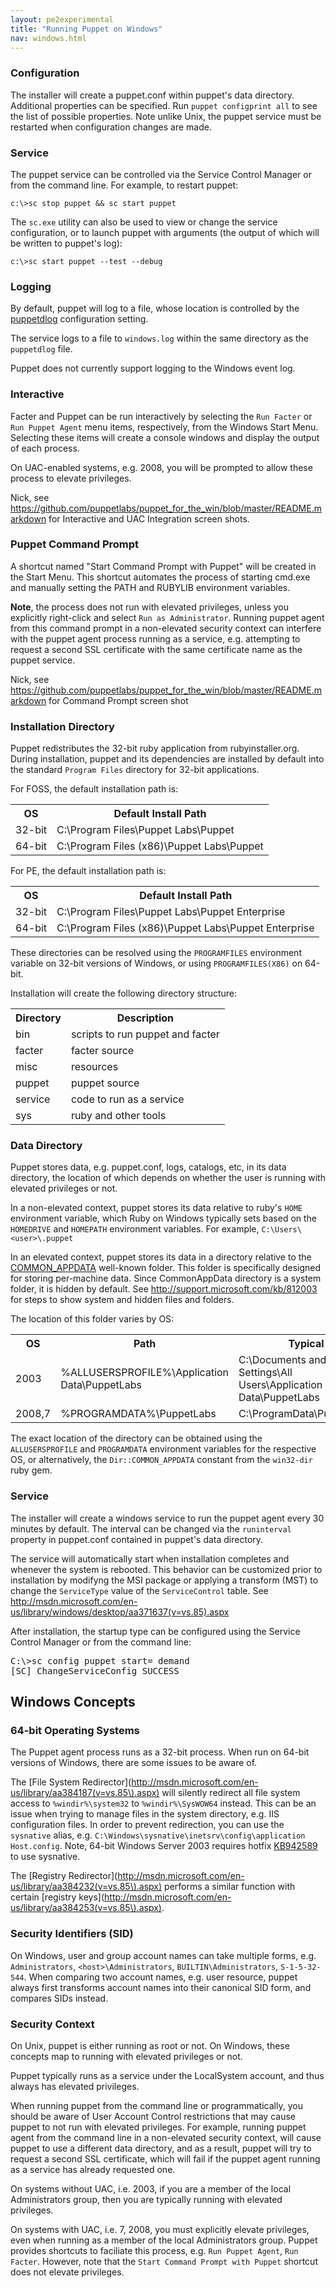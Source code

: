 ```yaml
---
layout: pe2experimental
title: "Running Puppet on Windows"
nav: windows.html
---
```



### Configuration
The installer will create a puppet.conf within puppet's data directory. Additional properties can be specified. Run `puppet configprint all` to see the list of possible properties. Note unlike Unix, the puppet service must be restarted when configuration changes are made.

### Service
The puppet service can be controlled via the Service Control Manager or from the command line. For example, to restart puppet:

    c:\>sc stop puppet && sc start puppet

The `sc.exe` utility can also be used to view or change the service configuration, or to launch puppet with arguments (the output of which will be written to puppet's log):

    c:\>sc start puppet --test --debug

### Logging
By default, puppet will log to a file, whose location is controlled by the [puppetdlog](http://docs.puppetlabs.com/references/stable/configuration.html#puppetdlog) configuration setting.

The service logs to a file to `windows.log` within the same directory as the `puppetdlog` file.

Puppet does not currently support logging to the Windows event log.

### Interactive 
Facter and Puppet can be run interactively by selecting the `Run Facter` or `Run Puppet Agent` menu items, respectively, from the Windows Start Menu. Selecting these items will create a console windows and display the output of each process.

On UAC-enabled systems, e.g. 2008, you will be prompted to allow these process to elevate privileges. 

Nick, see <https://github.com/puppetlabs/puppet_for_the_win/blob/master/README.markdown> for Interactive and UAC Integration screen shots.

### Puppet Command Prompt
A shortcut named "Start Command Prompt with Puppet" will be created in the Start Menu. This shortcut automates the process of starting cmd.exe and manually setting the PATH and RUBYLIB environment variables.

<b>Note</b>, the process does not run with elevated privileges, unless you explicitly right-click and select `Run as Administrator`. Running puppet agent from this command prompt in a non-elevated security context can interfere with the puppet agent process running as a service, e.g. attempting to request a second SSL certificate with the same certificate name as the puppet service. 

Nick, see <https://github.com/puppetlabs/puppet_for_the_win/blob/master/README.markdown> for Command Prompt screen shot



### Installation Directory
Puppet redistributes the 32-bit ruby application from rubyinstaller.org. During installation, puppet and its dependencies are installed by default into the standard `Program Files` directory for 32-bit applications. 

For FOSS, the default installation path is:

<table>
<tr>
<th>OS</th>
<th>Default Install Path</th>
</tr>
<tr>
<td>32-bit</td>
<td>C:\Program Files\Puppet Labs\Puppet</td>
</tr>
<tr>
<td>64-bit</td>
<td>C:\Program Files (x86)\Puppet Labs\Puppet</td>
</tr>
</table>

For PE, the default installation path is:

<table>
<tr>
<th>OS</th>
<th>Default Install Path</th>
</tr>
<tr>
<td>32-bit</td>
<td>C:\Program Files\Puppet Labs\Puppet Enterprise</td>
</tr>
<tr>
<td>64-bit</td>
<td>C:\Program Files (x86)\Puppet Labs\Puppet Enterprise</td>
</tr>
</table>

These directories can be resolved using the `PROGRAMFILES` environment variable on 32-bit versions of Windows, or using `PROGRAMFILES(X86)` on 64-bit.

Installation will create the following directory structure:

<table>
<tr>
<th>Directory</th>
<th>Description</th>
</tr>
<tr>
<td>bin</td>
<td>scripts to run puppet and facter</td>
</tr>
<tr>
<td>facter</td>
<td>facter source</td>
</tr>
<tr>
<td>misc</td>
<td>resources</td>
</tr>
<tr>
<td>puppet</td>
<td>puppet source</td>
</tr>
<tr>
<td>service</td>
<td>code to run as a service</td>
</tr>
<tr>
<td>sys</td>
<td>ruby and other tools</td>
</tr>
</table>

### Data Directory
Puppet stores data, e.g. puppet.conf, logs, catalogs, etc, in its data directory, the location of which depends on whether the user is running with elevated privileges or not. 

In a non-elevated context, puppet stores its data relative to ruby's `HOME` environment variable, which Ruby on Windows typically sets based on the `HOMEDRIVE` and `HOMEPATH` environment variables. For example, `C:\Users\<user>\.puppet`

In an elevated context, puppet stores its data in a directory relative to the [COMMON_APPDATA](http://msdn.microsoft.com/en-us/library/windows/desktop/bb762494\(v=vs.85\).aspx) well-known folder. This folder is specifically designed for storing per-machine data. Since CommonAppData directory is a system folder, it is hidden by default. See <http://support.microsoft.com/kb/812003> for steps to show system and hidden files and folders.

The location of this folder varies by OS:

<table>
<tr>
<th>OS</th>
<th>Path</th>
<th>Typical</th>
</tr>
<tr>
<td>2003</td>
<td>%ALLUSERSPROFILE%\Application Data\PuppetLabs</td>
<td>C:\Documents and Settings\All Users\Application Data\PuppetLabs</td>
</tr>
<tr>
<td>2008,7</td>
<td>%PROGRAMDATA%\PuppetLabs</td>
<td>C:\ProgramData\PuppetLabs</td>
</table>

The exact location of the directory can be obtained using the `ALLUSERSPROFILE` and `PROGRAMDATA` environment variables for the respective OS, or alternatively, the `Dir::COMMON_APPDATA` constant from the `win32-dir` ruby gem.

### Service
The installer will create a windows service to run the puppet agent every 30 minutes by default. The interval can be changed via the `runinterval` property in puppet.conf contained in puppet's data directory.

The service will automatically start when installation completes and whenever the system is rebooted. This behavior can be customized prior to installation by modifyng the MSI package or applying a transform (MST) to change the `ServiceType` value of the `ServiceControl` table. See <http://msdn.microsoft.com/en-us/library/windows/desktop/aa371637(v=vs.85).aspx>

After installation, the startup type can be configured using the Service Control Manager or from the command line:

<pre>
C:\>sc config puppet start= demand
[SC] ChangeServiceConfig SUCCESS
</pre>

## Windows Concepts
### 64-bit Operating Systems
The Puppet agent process runs as a 32-bit process. When run on 64-bit versions of Windows, there are some issues to be aware of.

The [File System Redirector](http://msdn.microsoft.com/en-us/library/aa384187(v=vs.85\).aspx) will silently redirect all file system access to `%windir%\system32` to `%windir%\SysWOW64` instead. This can be an issue when trying to manage files in the system directory, e.g. IIS configuration files. In order to prevent redirection, you can use the `sysnative` alias, e.g. `C:\Windows\sysnative\inetsrv\config\application Host.config`. Note, 64-bit Windows Server 2003 requires hotfix [KB942589](http://support.microsoft.com/kb/942589/en-us) to use sysnative.

The [Registry Redirector](http://msdn.microsoft.com/en-us/library/aa384232(v=vs.85\).aspx) performs a similar function with certain [registry keys](http://msdn.microsoft.com/en-us/library/aa384253(v=vs.85\).aspx).

### Security Identifiers (SID)
On Windows, user and group account names can take multiple forms, e.g. `Administrators`, `<host>\Administrators`, `BUILTIN\Administrators`, `S-1-5-32-544`. When comparing two account names, e.g. user resource, puppet always first transforms account names into their canonical SID form, and compares SIDs instead.

### Security Context
On Unix, puppet is either running as root or not. On Windows, these concepts map to running with elevated privileges or not.

Puppet typically runs as a service under the LocalSystem account, and thus always has elevated privileges.

When running puppet from the command line or programmatically, you should be aware of User Account Control restrictions that may cause puppet to not run with elevated privileges. For example, running puppet agent from the command line in a non-elevated security context, will cause puppet to use a different data directory, and as a result, puppet will try to request a second SSL certificate, which will fail if the puppet agent running as a service has already requested one.

On systems without UAC, i.e. 2003, if you are a member of the local Administrators group, then you are typically running with elevated privileges.

On systems with UAC, i.e. 7, 2008, you must explicitly elevate privileges, even when running as a member of the local Administrators group. Puppet provides shortcuts to faciliate this process, e.g. `Run Puppet Agent`, `Run Facter`. However, note that the `Start Command Prompt with Puppet` shortcut does not elevate privileges.